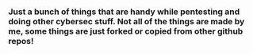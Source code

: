 ### Just a bunch of things that are handy while pentesting and doing other cybersec stuff. Not all of the things are made by me, some things are just forked or copied from other github repos!
